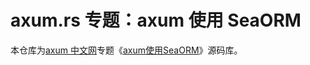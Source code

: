 # axum.rs 专题：axum 使用 SeaORM

本仓库为[axum 中文网](https://axum.rs)专题《[axum使用SeaORM](https://axum.rs/subject/seaorm)》源码库。

